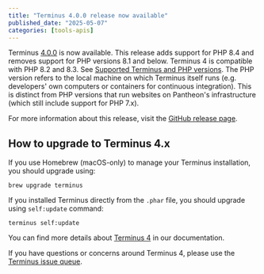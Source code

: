 ```yaml
---
title: "Terminus 4.0.0 release now available"
published_date: "2025-05-07"
categories: [tools-apis]
---
```


Terminus [4.0.0](https://github.com/pantheon-systems/terminus/releases/tag/4.0.0) is now available.
This release adds support for PHP 8.4 and removes support for PHP versions 8.1 and below.
Terminus 4 is compatible with PHP 8.2 and 8.3.
See [Supported Terminus and PHP versions](/terminus/supported-terminus).
The PHP version refers to the local machine on which Terminus itself runs (e.g. developers' own computers or containers for continuous integration). This is distinct from PHP versions that run websites on Pantheon's infrastructure (which still include support for PHP 7.x).

For more information about this release, visit the [GitHub release page](https://github.com/pantheon-systems/terminus/releases/tag/4.0.0).


## How to upgrade to Terminus 4.x

If you use Homebrew (macOS-only) to manage your Terminus installation, you should upgrade using:

```shell{promptUser: user}
brew upgrade terminus
```


If you installed Terminus directly from the `.phar` file, you should upgrade using `self:update` command:
```shell{promptUser: user}
terminus self:update
```

You can find more details about [Terminus 4](/terminus/terminus-4-0) in our documentation.

If you have questions or concerns around Terminus 4, please use the [Terminus issue queue](https://github.com/pantheon-systems/terminus).
